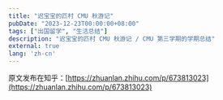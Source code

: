 ```yaml
---
title: "迟宝宝的匹村 CMU 秋游记"
pubDate: "2023-12-23T00:00:00+08:00"
tags: ["出国留学", "生活总结"]
description: "迟宝宝的匹村 CMU 秋游记 / CMU 第三学期的学期总结"
external: true
lang: 'zh-cn'
---
```


原文发布在知乎：[https://zhuanlan.zhihu.com/p/673813023](https://zhuanlan.zhihu.com/p/673813023)
